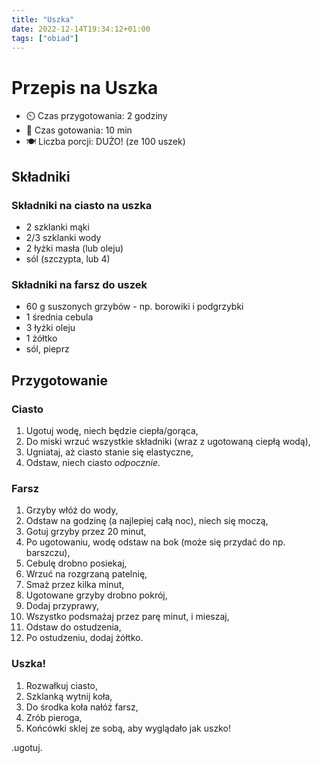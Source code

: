 ```yaml
---
title: "Uszka"
date: 2022-12-14T19:34:12+01:00
tags: ["obiad"]
---
```


# Przepis na Uszka

- ⏲️  Czas przygotowania: 2 godziny
- 🍳 Czas gotowania: 10 min
- 🍽️ Liczba porcji: DUŻO! (ze 100 uszek)

## Składniki

### Składniki na ciasto na uszka

- 2 szklanki mąki
- 2/3 szklanki wody
- 2 łyżki masła (lub oleju)
- sól (szczypta, lub 4)

### Składniki na farsz do uszek

- 60 g suszonych grzybów - np. borowiki i podgrzybki
- 1 średnia cebula
- 3 łyżki oleju
- 1 żółtko
- sól, pieprz

## Przygotowanie

### Ciasto

1. Ugotuj wodę, niech będzie ciepła/gorąca,
1. Do miski wrzuć wszystkie składniki (wraz z ugotowaną ciepłą wodą),
1. Ugniataj, aż ciasto stanie się elastyczne,
1. Odstaw, niech ciasto _odpocznie_.

### Farsz

1. Grzyby włóż do wody,
1. Odstaw na godzinę (a najlepiej całą noc), niech się moczą,
1. Gotuj grzyby przez 20 minut,
1. Po ugotowaniu, wodę odstaw na bok (może się przydać do np. barszczu),
1. Cebulę drobno posiekaj,
1. Wrzuć na rozgrzaną patelnię,
1. Smaż przez kilka minut,
1. Ugotowane grzyby drobno pokrój,
1. Dodaj przyprawy,
1. Wszystko podsmażaj przez parę minut, i mieszaj,
1. Odstaw do ostudzenia,
1. Po ostudzeniu, dodaj żółtko.

### Uszka!

1. Rozwałkuj ciasto,
1. Szklanką wytnij koła,
1. Do środka koła nałóż farsz,
1. Zrób pieroga,
1. Końcówki sklej ze sobą, aby wyglądało jak uszko!

.ugotuj.
